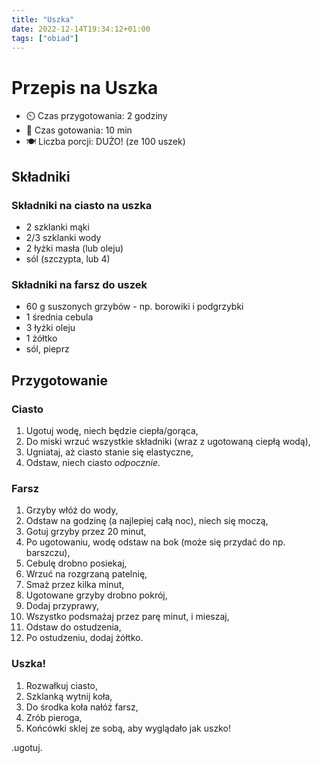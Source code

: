 ```yaml
---
title: "Uszka"
date: 2022-12-14T19:34:12+01:00
tags: ["obiad"]
---
```


# Przepis na Uszka

- ⏲️  Czas przygotowania: 2 godziny
- 🍳 Czas gotowania: 10 min
- 🍽️ Liczba porcji: DUŻO! (ze 100 uszek)

## Składniki

### Składniki na ciasto na uszka

- 2 szklanki mąki
- 2/3 szklanki wody
- 2 łyżki masła (lub oleju)
- sól (szczypta, lub 4)

### Składniki na farsz do uszek

- 60 g suszonych grzybów - np. borowiki i podgrzybki
- 1 średnia cebula
- 3 łyżki oleju
- 1 żółtko
- sól, pieprz

## Przygotowanie

### Ciasto

1. Ugotuj wodę, niech będzie ciepła/gorąca,
1. Do miski wrzuć wszystkie składniki (wraz z ugotowaną ciepłą wodą),
1. Ugniataj, aż ciasto stanie się elastyczne,
1. Odstaw, niech ciasto _odpocznie_.

### Farsz

1. Grzyby włóż do wody,
1. Odstaw na godzinę (a najlepiej całą noc), niech się moczą,
1. Gotuj grzyby przez 20 minut,
1. Po ugotowaniu, wodę odstaw na bok (może się przydać do np. barszczu),
1. Cebulę drobno posiekaj,
1. Wrzuć na rozgrzaną patelnię,
1. Smaż przez kilka minut,
1. Ugotowane grzyby drobno pokrój,
1. Dodaj przyprawy,
1. Wszystko podsmażaj przez parę minut, i mieszaj,
1. Odstaw do ostudzenia,
1. Po ostudzeniu, dodaj żółtko.

### Uszka!

1. Rozwałkuj ciasto,
1. Szklanką wytnij koła,
1. Do środka koła nałóż farsz,
1. Zrób pieroga,
1. Końcówki sklej ze sobą, aby wyglądało jak uszko!

.ugotuj.
